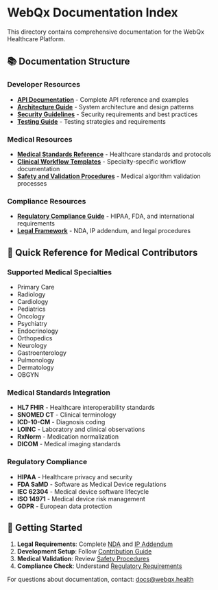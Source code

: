 # WebQx Documentation Index

This directory contains comprehensive documentation for the WebQx Healthcare Platform.

## 📚 Documentation Structure

### Developer Resources
- **[API Documentation](./api/)** - Complete API reference and examples
- **[Architecture Guide](./architecture/)** - System architecture and design patterns
- **[Security Guidelines](./security/)** - Security requirements and best practices
- **[Testing Guide](./testing/)** - Testing strategies and requirements

### Medical Resources
- **[Medical Standards Reference](./medical-standards/)** - Healthcare standards and protocols
- **[Clinical Workflow Templates](./workflows/)** - Specialty-specific workflow documentation
- **[Safety and Validation Procedures](./safety/)** - Medical algorithm validation processes

### Compliance Resources
- **[Regulatory Compliance Guide](./compliance/)** - HIPAA, FDA, and international requirements
- **[Legal Framework](../legal/)** - NDA, IP addendum, and legal procedures

## 🏥 Quick Reference for Medical Contributors

### Supported Medical Specialties
- Primary Care
- Radiology  
- Cardiology
- Pediatrics
- Oncology
- Psychiatry
- Endocrinology
- Orthopedics
- Neurology
- Gastroenterology
- Pulmonology
- Dermatology
- OBGYN

### Medical Standards Integration
- **HL7 FHIR** - Healthcare interoperability standards
- **SNOMED CT** - Clinical terminology
- **ICD-10-CM** - Diagnosis coding
- **LOINC** - Laboratory and clinical observations
- **RxNorm** - Medication normalization
- **DICOM** - Medical imaging standards

### Regulatory Compliance
- **HIPAA** - Healthcare privacy and security
- **FDA SaMD** - Software as Medical Device regulations
- **IEC 62304** - Medical device software lifecycle
- **ISO 14971** - Medical device risk management
- **GDPR** - European data protection

## 🚀 Getting Started

1. **Legal Requirements**: Complete [NDA](../legal/nda-template.md) and [IP Addendum](../legal/ip-addendum.md)
2. **Development Setup**: Follow [Contribution Guide](../CONTRIBUTING.md)
3. **Medical Validation**: Review [Safety Procedures](./safety/)
4. **Compliance Check**: Understand [Regulatory Requirements](./compliance/)

For questions about documentation, contact: [docs@webqx.health](mailto:docs@webqx.health)